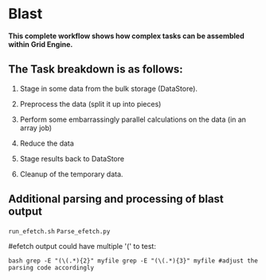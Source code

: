# **Blast**

**This complete workflow shows how complex tasks can be assembled within Grid Engine.**
## The Task breakdown is as follows: 

1. Stage in some data from the bulk storage (DataStore).
 
2. Preprocess the data (split it up into pieces)
 
3. Perform some embarrassingly parallel calculations on the data (in an array job)
 
4. Reduce the data
 
5. Stage results back to DataStore
 
6. Cleanup of the temporary data.

## Additional parsing and processing of blast output
`run_efetch.sh`
`Parse_efetch.py`

#efetch output could have multiple '(' to test:

`bash
grep -E "(\(.*){2}" myfile
grep -E "(\(.*){3}" myfile
#adjust the parsing code accordingly
`

